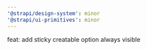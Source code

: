 ```yaml
---
'@strapi/design-system': minor
'@strapi/ui-primitives': minor
---
```


feat: add sticky creatable option always visible
